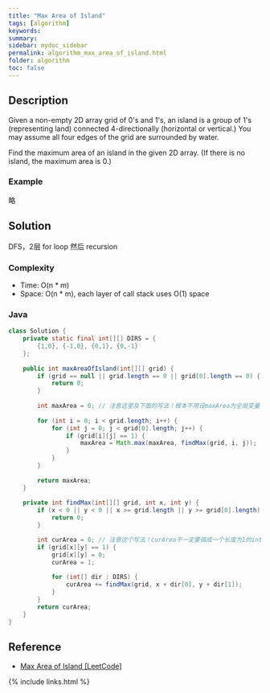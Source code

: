 ```yaml
---
title: "Max Area of Island"
tags: [algorithm]
keywords:
summary:
sidebar: mydoc_sidebar
permalink: algorithm_max_area_of_island.html
folder: algorithm
toc: false
---
```


## Description
Given a non-empty 2D array grid of 0's and 1's, an island is a group of 1's (representing land) connected 4-directionally (horizontal or vertical.) You may assume all four edges of the grid are surrounded by water.

Find the maximum area of an island in the given 2D array. (If there is no island, the maximum area is 0.)

### Example
略

## Solution
DFS，2层 for loop 然后 recursion

### Complexity
* Time: O(n * m)
* Space: O(n * m), each layer of call stack uses O(1) space

### Java
```java
class Solution {
    private static final int[][] DIRS = {
        {1,0}, {-1,0}, {0,1}, {0,-1}
    };
    
    public int maxAreaOfIsland(int[][] grid) {
        if (grid == null || grid.length == 0 || grid[0].length == 0) {
            return 0;
        }
        
        int maxArea = 0; // 注意这里及下面的写法！根本不用设maxArea为全局变量！
        
        for (int i = 0; i < grid.length; i++) {
            for (int j = 0; j < grid[0].length; j++) {
                if (grid[i][j] == 1) {
                    maxArea = Math.max(maxArea, findMax(grid, i, j));
                }
            }
        }
        
        return maxArea;
    }
    
    private int findMax(int[][] grid, int x, int y) {
        if (x < 0 || y < 0 || x >= grid.length || y >= grid[0].length) {
            return 0;
        }

        int curArea = 0; // 注意这个写法！curArea不一定要搞成一个长度为1的int数组然后跟着每层recursion传递
        if (grid[x][y] == 1) {
            grid[x][y] = 0;
            curArea = 1;
            
            for (int[] dir : DIRS) {
                curArea += findMax(grid, x + dir[0], y + dir[1]);
            }
        }
        return curArea;
    }
}
```

## Reference
* [Max Area of Island [LeetCode]](https://leetcode.com/problems/max-area-of-island/description/)

{% include links.html %}
